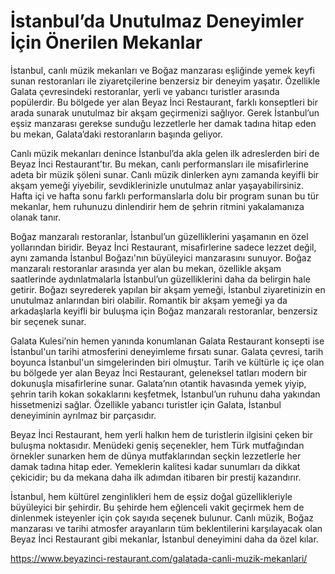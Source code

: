 # İstanbul’da Unutulmaz Deneyimler İçin Önerilen Mekanlar
İstanbul, canlı müzik mekanları ve Boğaz manzarası eşliğinde yemek keyfi sunan restoranları ile ziyaretçilerine benzersiz bir deneyim yaşatır. Özellikle Galata çevresindeki restoranlar, yerli ve yabancı turistler arasında popülerdir. Bu bölgede yer alan Beyaz İnci Restaurant, farklı konseptleri bir arada sunarak unutulmaz bir akşam geçirmenizi sağlıyor. Gerek İstanbul’un eşsiz manzarası gerekse sunduğu lezzetlerle her damak tadına hitap eden bu mekan, Galata’daki restoranların başında geliyor.

Canlı müzik mekanları denince İstanbul’da akla gelen ilk adreslerden biri de Beyaz İnci Restaurant’tır. Bu mekan, canlı performansları ile misafirlerine adeta bir müzik şöleni sunar. Canlı müzik dinlerken aynı zamanda keyifli bir akşam yemeği yiyebilir, sevdiklerinizle unutulmaz anlar yaşayabilirsiniz. Hafta içi ve hafta sonu farklı performanslarla dolu bir program sunan bu tür mekanlar, hem ruhunuzu dinlendirir hem de şehrin ritmini yakalamanıza olanak tanır.

Boğaz manzaralı restoranlar, İstanbul’un güzelliklerini yaşamanın en özel yollarından biridir. Beyaz İnci Restaurant, misafirlerine sadece lezzet değil, aynı zamanda İstanbul Boğazı'nın büyüleyici manzarasını sunuyor. Boğaz manzaralı restoranlar arasında yer alan bu mekan, özellikle akşam saatlerinde aydınlatmalarla İstanbul’un güzelliklerini daha da belirgin hale getirir. Boğazı seyrederek yapılan bir akşam yemeği, İstanbul ziyaretinizin en unutulmaz anlarından biri olabilir. Romantik bir akşam yemeği ya da arkadaşlarla keyifli bir buluşma için Boğaz manzaralı restoranlar, benzersiz bir seçenek sunar.

Galata Kulesi’nin hemen yanında konumlanan Galata Restaurant konsepti ise İstanbul'un tarihi atmosferini deneyimleme fırsatı sunar. Galata çevresi, tarih boyunca İstanbul'un simgelerinden biri olmuştur. Tarih ve kültürle iç içe olan bu bölgede yer alan Beyaz İnci Restaurant, geleneksel tatları modern bir dokunuşla misafirlerine sunar. Galata’nın otantik havasında yemek yiyip, şehrin tarih kokan sokaklarını keşfetmek, İstanbul’un ruhunu daha yakından hissetmenizi sağlar. Özellikle yabancı turistler için Galata, İstanbul deneyiminin ayrılmaz bir parçasıdır.

Beyaz İnci Restaurant, hem yerli halkın hem de turistlerin ilgisini çeken bir buluşma noktasıdır. Menüdeki geniş seçenekler, hem Türk mutfağından örnekler sunarken hem de dünya mutfaklarından seçkin lezzetlerle her damak tadına hitap eder. Yemeklerin kalitesi kadar sunumları da dikkat çekicidir; bu da mekana daha ilk adımdan itibaren bir prestij kazandırır.

İstanbul, hem kültürel zenginlikleri hem de eşsiz doğal güzellikleriyle büyüleyici bir şehirdir. Bu şehirde hem eğlenceli vakit geçirmek hem de dinlenmek isteyenler için çok sayıda seçenek bulunur. Canlı müzik, Boğaz manzarası ve tarihi atmosfer arayanların tüm beklentilerini karşılayacak olan Beyaz İnci Restaurant gibi mekanlar, İstanbul deneyimini daha da özel kılar.

https://www.beyazinci-restaurant.com/galatada-canli-muzik-mekanlari/
